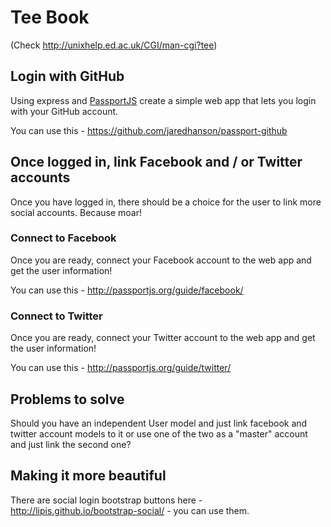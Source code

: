 # Tee Book

(Check http://unixhelp.ed.ac.uk/CGI/man-cgi?tee)

## Login with GitHub

Using express and [PassportJS](http://passportjs.org/) create a simple web app that lets you login with your GitHub account.

You can use this - https://github.com/jaredhanson/passport-github

## Once logged in, link Facebook and / or Twitter accounts

Once you have logged in, there should be a choice for the user to link more social accounts. Because moar!

### Connect to Facebook

Once you are ready, connect your Facebook account to the web app and get the user information!

You can use this - http://passportjs.org/guide/facebook/

### Connect to Twitter

Once you are ready, connect your Twitter account to the web app and get the user information!

You can use this - http://passportjs.org/guide/twitter/

## Problems to solve

Should you have an independent User model and just link facebook and twitter account models to it or use one of the two as a "master" account and just link the second one?

## Making it more beautiful

There are social login bootstrap buttons here - http://lipis.github.io/bootstrap-social/ - you can use them.
